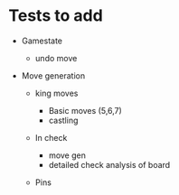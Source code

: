 # Tests to add

- Gamestate

  - undo move

- Move generation

  - king moves

    - Basic moves (5,6,7)
    - castling

  - In check
    - move gen
    - detailed check analysis of board
  - Pins
